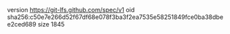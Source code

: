 version https://git-lfs.github.com/spec/v1
oid sha256:c50e7e266d52f67df68e078f3ba3f2ea7535e58251849fce0ba38dbee2ced689
size 1845
